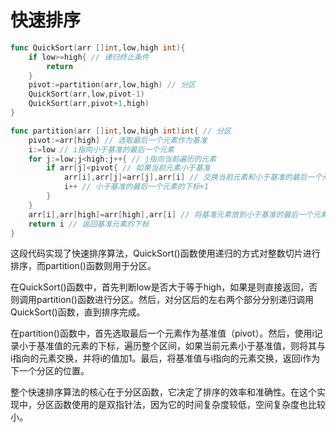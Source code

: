 # 快速排序
```go
func QuickSort(arr []int,low,high int){
	if low>=high{ // 递归终止条件
		return
	}
	pivot:=partition(arr,low,high) // 分区
	QuickSort(arr,low,pivot-1)
	QuickSort(arr,pivot+1,high)
}

func partition(arr []int,low,high int)int{ // 分区
	pivot:=arr[high] // 选取最后一个元素作为基准
	i:=low // i指向小于基准的最后一个元素
	for j:=low;j<high;j++{ // j指向当前遍历的元素
		if arr[j]<pivot{ // 如果当前元素小于基准
			arr[i],arr[j]=arr[j],arr[i] // 交换当前元素和小于基准的最后一个元素
			i++ // 小于基准的最后一个元素的下标+1
		}
	}
	arr[i],arr[high]=arr[high],arr[i] // 将基准元素放到小于基准的最后一个元素的后面
	return i // 返回基准元素的下标
}
```

这段代码实现了快速排序算法，QuickSort()函数使用递归的方式对整数切片进行排序，而partition()函数则用于分区。

在QuickSort()函数中，首先判断low是否大于等于high，如果是则直接返回，否则调用partition()函数进行分区。然后，对分区后的左右两个部分分别递归调用QuickSort()函数，直到排序完成。

在partition()函数中，首先选取最后一个元素作为基准值（pivot）。然后，使用i记录小于基准值的元素的下标，遍历整个区间，如果当前元素小于基准值，则将其与i指向的元素交换，并将i的值加1。最后，将基准值与i指向的元素交换，返回i作为下一个分区的位置。

整个快速排序算法的核心在于分区函数，它决定了排序的效率和准确性。在这个实现中，分区函数使用的是双指针法，因为它的时间复杂度较低，空间复杂度也比较小。